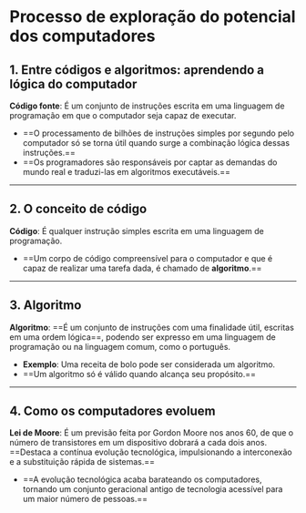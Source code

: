 # **Processo de exploração do potencial dos computadores**

## 1. Entre códigos e algoritmos: aprendendo a lógica do computador

**Código fonte**: É um conjunto de instruções escrita em uma linguagem de programação em que o computador seja capaz de executar.

- ==O processamento de bilhões de instruções simples por segundo pelo computador só se torna útil quando surge a combinação lógica dessas instruções.==
- ==Os programadores são responsáveis por captar as demandas do mundo real e traduzi-las em algoritmos executáveis.==

---
## 2. O conceito de código

**Código**: É qualquer instrução simples escrita em uma linguagem de programação.

- ==Um corpo de código compreensível para o computador e que é capaz de realizar uma tarefa dada, é chamado de **algoritmo**.==

---
## 3. Algoritmo

**Algoritmo**: ==É um conjunto de instruções com uma finalidade útil, escritas em uma ordem lógica==, podendo ser expresso em uma linguagem de programação ou na linguagem comum, como o português.

- **Exemplo**: Uma receita de bolo pode ser considerada um algoritmo.
- ==Um algoritmo só é válido quando alcança seu propósito.==

---
## 4. Como os computadores evoluem

**Lei de Moore**: É um previsão feita por Gordon Moore nos anos 60, de que o número de transistores em um dispositivo dobrará a cada dois anos. ==Destaca a contínua evolução tecnológica, impulsionando a interconexão e a substituição rápida de sistemas.==

- ==A evolução tecnológica acaba barateando os computadores, tornando um conjunto geracional antigo de tecnologia acessível para um maior número de pessoas.==